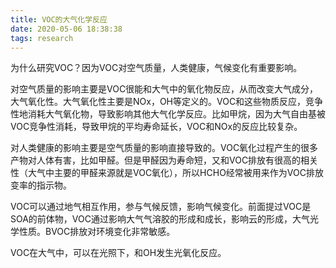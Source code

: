 ```yaml
---
title: VOC的大气化学反应
date: 2020-05-06 18:38:38
tags: research
---
```


为什么研究VOC？因为VOC对空气质量，人类健康，气候变化有重要影响。

对空气质量的影响主要是VOC很能和大气中的氧化物反应，从而改变大气成分，大气氧化性。大气氧化性主要是NOx，OH等定义的。VOC和这些物质反应，竞争性地消耗大气氧化物，导致影响其他大气化学反应。比如甲烷，因为大气自由基被VOC竞争性消耗，导致甲烷的平均寿命延长，VOC和NOx的反应比较复杂。

对人类健康的影响主要是空气质量的影响直接导致的。VOC氧化过程产生的很多产物对人体有害，比如甲醛。但是甲醛因为寿命短，又和VOC排放有很高的相关性（大气中主要的甲醛来源就是VOC氧化），所以HCHO经常被用来作为VOC排放变率的指示物。

VOC可以通过地气相互作用，参与气候反馈，影响气候变化。前面提过VOC是SOA的前体物，VOC通过影响大气气溶胶的形成和成长，影响云的形成，大气光学性质。BVOC排放对环境变化非常敏感。

VOC在大气中，可以在光照下，和OH发生光氧化反应。

